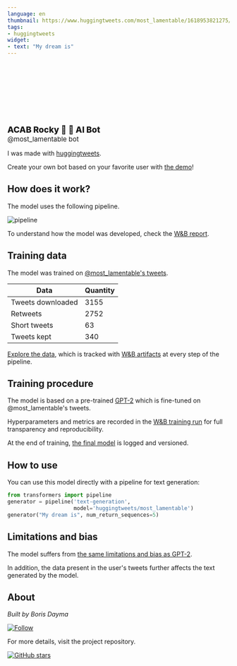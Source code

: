 ```yaml
---
language: en
thumbnail: https://www.huggingtweets.com/most_lamentable/1618953821275/predictions.png
tags:
- huggingtweets
widget:
- text: "My dream is"
---
```


<div>
<div style="width: 132px; height:132px; border-radius: 50%; background-size: cover; background-image: url('https://pbs.twimg.com/profile_images/1324108343217192960/6sVP_i_6_400x400.jpg')">
</div>
<div style="margin-top: 8px; font-size: 19px; font-weight: 800">ACAB Rocky 🖤 🤖 AI Bot </div>
<div style="font-size: 15px">@most_lamentable bot</div>
</div>

I was made with [huggingtweets](https://github.com/borisdayma/huggingtweets).

Create your own bot based on your favorite user with [the demo](https://colab.research.google.com/github/borisdayma/huggingtweets/blob/master/huggingtweets-demo.ipynb)!

## How does it work?

The model uses the following pipeline.

![pipeline](https://github.com/borisdayma/huggingtweets/blob/master/img/pipeline.png?raw=true)

To understand how the model was developed, check the [W&B report](https://wandb.ai/wandb/huggingtweets/reports/HuggingTweets-Train-a-Model-to-Generate-Tweets--VmlldzoxMTY5MjI).

## Training data

The model was trained on [@most_lamentable's tweets](https://twitter.com/most_lamentable).

| Data | Quantity |
| --- | --- |
| Tweets downloaded | 3155 |
| Retweets | 2752 |
| Short tweets | 63 |
| Tweets kept | 340 |

[Explore the data](https://wandb.ai/wandb/huggingtweets/runs/1qgfbjlk/artifacts), which is tracked with [W&B artifacts](https://docs.wandb.com/artifacts) at every step of the pipeline.

## Training procedure

The model is based on a pre-trained [GPT-2](https://huggingface.co/gpt2) which is fine-tuned on @most_lamentable's tweets.

Hyperparameters and metrics are recorded in the [W&B training run](https://wandb.ai/wandb/huggingtweets/runs/3i44t2y3) for full transparency and reproducibility.

At the end of training, [the final model](https://wandb.ai/wandb/huggingtweets/runs/3i44t2y3/artifacts) is logged and versioned.

## How to use

You can use this model directly with a pipeline for text generation:

```python
from transformers import pipeline
generator = pipeline('text-generation',
                     model='huggingtweets/most_lamentable')
generator("My dream is", num_return_sequences=5)
```

## Limitations and bias

The model suffers from [the same limitations and bias as GPT-2](https://huggingface.co/gpt2#limitations-and-bias).

In addition, the data present in the user's tweets further affects the text generated by the model.

## About

*Built by Boris Dayma*

[![Follow](https://img.shields.io/twitter/follow/borisdayma?style=social)](https://twitter.com/intent/follow?screen_name=borisdayma)

For more details, visit the project repository.

[![GitHub stars](https://img.shields.io/github/stars/borisdayma/huggingtweets?style=social)](https://github.com/borisdayma/huggingtweets)
